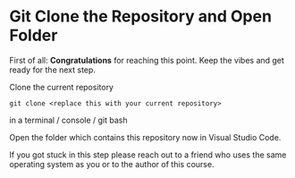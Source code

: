 # Git Clone the Repository and Open Folder

First of all: **Congratulations** for reaching this point. Keep the vibes and get ready for the next step.

Clone the current repository

```
git clone <replace this with your current repository>
```

in a terminal / console / git bash

Open the folder which contains this repository now in Visual Studio Code.

If you got stuck in this step please reach out to a friend who uses the same operating system as you or to the author of this course.
